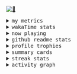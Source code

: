 [![🐙](https://hits.seeyoufarm.com/api/count/incr/badge.svg?url=https%3A%2F%2Fgithub.com%2Fktnkk%2Fhit-counter&count_bg=%23070707&title_bg=%23070707&icon=&icon_color=%23E7E7E7&title=visitors&edge_flat=true)](https://hits.seeyoufarm.com)

<details>
  <summary> <samp>my metrics</samp></summary>
  
  <br>
  
 ![🐳](https://github.com/kkhys/kkhys/blob/main/github-metrics.svg)
  
  ***
</details>

<details>
  <summary> <samp>wakaTime stats</samp></summary>
  
  <br>
  
<!--START_SECTION:waka-->
![Code Time](http://img.shields.io/badge/Code%20Time-5%2C739%20hrs%2036%20mins-blue)

**🐱 My GitHub Data** 

> 📦 5.3 MB Used in GitHub's Storage 
 > 
> 🏆 359 Contributions in the Year 2025
 > 
> 💼 Opted to Hire
 > 
> 📜 9 Public Repositories 
 > 
> 🔑 24 Private Repositories 
 > 
**I'm a Night 🦉** 

```text
🌞 Morning                13816 commits       ███████░░░░░░░░░░░░░░░░░░   27.36 % 
🌆 Daytime                10279 commits       █████░░░░░░░░░░░░░░░░░░░░   20.35 % 
🌃 Evening                22884 commits       ███████████░░░░░░░░░░░░░░   45.32 % 
🌙 Night                  3520 commits        ██░░░░░░░░░░░░░░░░░░░░░░░   06.97 % 
```
📅 **I'm Most Productive on Sunday** 

```text
Monday                   5386 commits        ███░░░░░░░░░░░░░░░░░░░░░░   10.67 % 
Tuesday                  6347 commits        ███░░░░░░░░░░░░░░░░░░░░░░   12.57 % 
Wednesday                6581 commits        ███░░░░░░░░░░░░░░░░░░░░░░   13.03 % 
Thursday                 7247 commits        ████░░░░░░░░░░░░░░░░░░░░░   14.35 % 
Friday                   7184 commits        ████░░░░░░░░░░░░░░░░░░░░░   14.23 % 
Saturday                 8131 commits        ████░░░░░░░░░░░░░░░░░░░░░   16.10 % 
Sunday                   9623 commits        █████░░░░░░░░░░░░░░░░░░░░   19.06 % 
```


📊 **This Week I Spent My Time On** 

```text
🕑︎ Time Zone: Asia/Tokyo

💬 Programming Languages: 
Other                    28 hrs 53 mins      ███████████░░░░░░░░░░░░░░   45.23 % 
TypeScript               16 hrs 56 mins      ███████░░░░░░░░░░░░░░░░░░   26.53 % 
Java                     6 hrs 21 mins       ██░░░░░░░░░░░░░░░░░░░░░░░   09.96 % 
Image (svg)              4 hrs 1 min         ██░░░░░░░░░░░░░░░░░░░░░░░   06.31 % 
MDX                      2 hrs 56 mins       █░░░░░░░░░░░░░░░░░░░░░░░░   04.61 % 

🔥 Editors: 
Chrome                   36 hrs 33 mins      ██████████████░░░░░░░░░░░   57.25 % 
IntelliJ IDEA            21 hrs 41 mins      ████████░░░░░░░░░░░░░░░░░   33.96 % 
WebStorm                 5 hrs 35 mins       ██░░░░░░░░░░░░░░░░░░░░░░░   08.74 % 
DataGrip                 2 mins              ░░░░░░░░░░░░░░░░░░░░░░░░░   00.05 % 

💻 Operating System: 
Mac                      63 hrs 51 mins      █████████████████████████   100.00 % 
```


 Last Updated on 2025/02/02 18:59:22 UTC
<!--END_SECTION:waka-->
  
  ***
</details>


<details>
  <summary> <samp>now playing</samp></summary>
  
  <br>
 
 [![🐟](https://spotify-github-profile.vercel.app/api/view?uid=31ryofms4dnv7mrohhepo4c4zgqu&cover_image=true&theme=default&show_offline=false&background_color=121212&bar_color=53b14f&bar_color_cover=false)](https://open.spotify.com/user/31ryofms4dnv7mrohhepo4c4zgqu)
  
  ***
</details>

<details>
  <summary> <samp>github readme stats</samp></summary>
  
  <br>
  
 <p align="left"> 
  <img alt="🐠" src="https://github-readme-stats.vercel.app/api?username=kkhys&count_private=true&show_icons=true&theme=dark&include_all_commits=true" />
  <img alt="🐟" src="https://github-readme-stats.vercel.app/api/top-langs/?username=kkhys&layout=compact&theme=dark&langs_count=10&hide=HTML,CSS,SCSS" />
</p>
  
  ***
</details>

<details>
  <summary> <samp>profile trophies</samp></summary>
  
  <br>
  
  [![🐬](https://github-profile-trophy.vercel.app/?username=kkhys&rank=SECRET,SSS,SS,S,AAA,AA,A&theme=darkhub&row=1&margin-w=10&no-bg=true)](https://github.com/ryo-ma/github-profile-trophy)
  
  ***
</details>

<details>
  <summary> <samp>summary cards</samp></summary>
  
  <br>
  
  ![🐋](https://github-profile-summary-cards.vercel.app/api/cards/profile-details?username=kkhys&theme=github_dark)
  ![🦑](https://github-profile-summary-cards.vercel.app/api/cards/repos-per-language?username=kkhys&theme=github_dark)
  ![🦭](https://github-profile-summary-cards.vercel.app/api/cards/most-commit-language?username=kkhys&theme=github_dark)
  ![🦀](https://github-profile-summary-cards.vercel.app/api/cards/stats?username=kkhys&theme=github_dark)
  ![🦈](https://github-profile-summary-cards.vercel.app/api/cards/productive-time?username=kkhys&theme=github_dark)
  
  ***
</details>

<details>
  <summary> <samp>streak stats</samp></summary>
  
  <br>
  
  [![🐠](http://github-readme-streak-stats.herokuapp.com?user=kkhys&theme=dark)](https://git.io/streak-stats)
  
  ***
</details>

<details>
  <summary> <samp>activity graph</samp></summary>
  
  <br>
  
  [![🐡](https://github-readme-activity-graph.vercel.app/graph?username=kkhys&theme=xcode)](https://github.com/ashutosh00710/github-readme-activity-graph)
  
  ***
</details>

